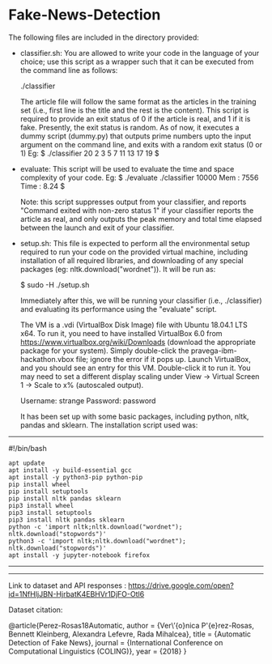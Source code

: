 # Fake-News-Detection

The following files are included in the directory provided:

* classifier.sh: You are allowed to write your code in the language of your choice; use this script as a wrapper such that it can be executed from the command line as follows:

    ./classifier <path to article file>

    The article file will follow the same format as the articles in the training set (i.e., first line is the title and the rest is the content). This script is required to provide an exit status of 0 if the article is real, and 1 if it is fake. Presently, the exit status is random. As of now, it executes a dummy script (dummy.py) that outputs prime numbers upto the input argument on the command line, and exits with a random exit status (0 or 1)
    Eg: $ ./classifier 20
    2 3 5 7 11 13 17 19
    $

* evaluate: This script will be used to evaluate the time and space complexity of your code.
    Eg: $ ./evaluate ./classifier 10000
    Mem  : 7556
    Time : 8.24
    $

    Note: this script suppresses output from your classifier, and reports "Command exited with non-zero status 1" if your classifier reports the article as real, and only outputs the peak memory and total time elapsed between the launch and exit of your classifier.

* setup.sh: This file is expected to perform all the environmental setup required to run your code on the provided virtual machine, including installation of all required libraries, and downloading of any special packages (eg: nltk.download("wordnet")). It will be run as:

    $ sudo -H ./setup.sh

    Immediately after this, we will be running your classifier (i.e., ./classifier) and evaluating its performance using the "evaluate" script.

    The VM is a .vdi (VirtualBox Disk Image) file with Ubuntu 18.04.1 LTS x64. To run it, you need to have installed VirtualBox 6.0 from https://www.virtualbox.org/wiki/Downloads (download the appropriate package for your system). Simply double-click the pravega-ibm-hackathon.vbox file; ignore the error if it pops up. Launch VirtualBox, and you should see an entry for this VM. Double-click it to run it. You may need to set a different display scaling under View -> Virtual Screen 1 -> Scale to x% (autoscaled output).

    Username: strange
    Password: password

    It has been set up with some basic packages, including python, nltk, pandas and sklearn. The installation script used was:

---
#!/bin/bash

    apt update
    apt install -y build-essential gcc
    apt install -y python3-pip python-pip
    pip install wheel
    pip install setuptools
    pip install nltk pandas sklearn
    pip3 install wheel
    pip3 install setuptools
    pip3 install nltk pandas sklearn
    python -c 'import nltk;nltk.download("wordnet"); nltk.download("stopwords")'
    python3 -c 'import nltk;nltk.download("wordnet"); nltk.download("stopwords")'
    apt install -y jupyter-notebook firefox
---


---------------------------

Link to dataset and API responses : 
https://drive.google.com/open?id=1NfHIjJBN-HjrbatK4EBHVr1DjFO-Otl6

Dataset citation:

@article{Perez-Rosas18Automatic,
author = {Ver\’{o}nica P\'{e}rez-Rosas, Bennett Kleinberg, Alexandra Lefevre, Rada Mihalcea},
title = {Automatic Detection of Fake News},
journal = {International Conference on Computational Linguistics (COLING)},
year = {2018}
}

